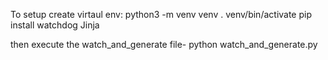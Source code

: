 To setup create virtaul env: python3 -m venv venv
. venv/bin/activate
pip install watchdog Jinja

then execute the watch_and_generate file- python watch_and_generate.py


